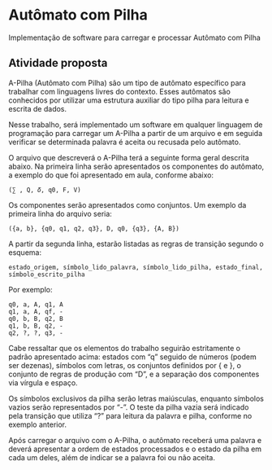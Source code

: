 # Autômato com Pilha
Implementação de software para carregar e processar Autômato com Pilha

## Atividade proposta

A-Pilha (Autômato com Pilha) são um tipo de autômato específico para trabalhar com linguagens livres do contexto. Esses autômatos são conhecidos por utilizar uma estrutura auxiliar do tipo pilha para leitura e escrita de dados.

Nesse trabalho, será implementado um software em qualquer linguagem de programação para carregar um A-Pilha a partir de um arquivo e em seguida verificar se determinada palavra é aceita ou recusada pelo autômato.

O arquivo que descreverá o A-Pilha terá a seguinte forma geral descrita abaixo. Na primeira linha serão apresentados os componentes do autômato, a exemplo do que foi apresentado em aula, conforme abaixo:

    (∑︀ , Q, 𝛿, q0, F, V)

Os componentes serão apresentados como conjuntos. Um exemplo da primeira linha do arquivo seria:

    ({a, b}, {q0, q1, q2, q3}, D, q0, {q3}, {A, B})

A partir da segunda linha, estarão listadas as regras de transição segundo o esquema:

    estado_origem, símbolo_lido_palavra, símbolo_lido_pilha, estado_final, símbolo_escrito_pilha

Por exemplo:

    q0, a, A, q1, A
    q1, a, A, qf, -
    q0, b, B, q2, B
    q1, b, B, q2, -
    q2, ?, ?, q3, -

Cabe ressaltar que os elementos do trabalho seguirão estritamente o padrão apresentado acima: estados com “q” seguido de números (podem ser dezenas), símbolos com letras, os conjuntos definidos por { e }, o conjunto de regras de produção com “D”, e a separação dos componentes via vírgula e espaço.

Os símbolos exclusivos da pilha serão letras maiúsculas, enquanto símbolos vazios serão representados por “-”. O teste da pilha vazia será indicado pela transição que utiliza “?” para leitura da palavra e pilha, conforme no exemplo anterior.

Após carregar o arquivo com o A-Pilha, o autômato receberá uma palavra e deverá apresentar a ordem de estados processados e o estado da pilha em cada um deles, além de indicar se a palavra foi ou não aceita.
